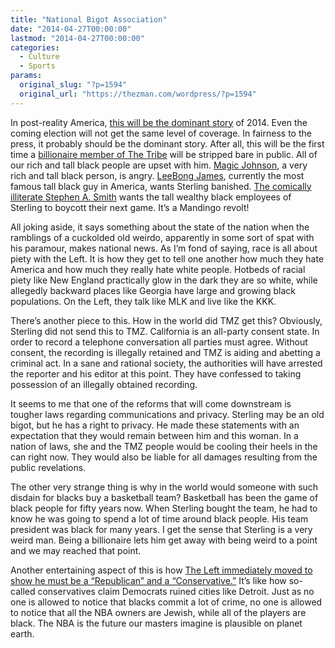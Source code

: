 ```yaml
---
title: "National Bigot Association"
date: "2014-04-27T00:00:00"
lastmod: "2014-04-27T00:00:00"
categories:
  - Culture
  - Sports
params:
  original_slug: "?p=1594"
  original_url: "https://thezman.com/wordpress/?p=1594"
---
```


In post-reality America, <a
href="http://www.tmz.com/2014/04/26/donald-sterling-clippers-owner-black-people-racist-audio-magic-johnson/"
rel="noopener noreferrer" target="_blank">this will be the dominant
story</a> of 2014. Even the coming election will not get the same level
of coverage. In fairness to the press, it probably should be the
dominant story. After all, this will be the first time a <a
href="http://ftw.usatoday.com/2014/04/donald-sterling-los-angeles-clippers-naacp-award"
rel="noopener noreferrer" target="_blank">billionaire member of The
Tribe</a> will be stripped bare in public. All of our rich and tall
black people are upset with him. <a
href="http://www.hollywoodreporter.com/news/magic-johnson-i-will-never-699140"
rel="noopener noreferrer" target="_blank">Magic Johnson</a>, a very rich
and tall black person, is angry. <a
href="http://hosted.ap.org/dynamic/stories/B/BKN_CLIPPERS_OWNER_LEBRON_JAMES?SITE=AP&amp;SECTION=HOME&amp;TEMPLATE=DEFAULT&amp;CTIME=2014-04-26-18-55-37"
rel="noopener noreferrer" target="_blank">LeeBong James</a>, currently
the most famous tall black guy in America, wants Sterling banished. <a
href="http://www.tmz.com/2014/04/26/stephen-a-smith-clippers-players-considered-not-playing-protest/"
rel="noopener noreferrer" target="_blank">The comically illiterate
Stephen A. Smith</a> wants the tall wealthy black employees of Sterling
to boycott their next game. It’s a Mandingo revolt!

All joking aside, it says something about the state of the nation when
the ramblings of a cuckolded old weirdo, apparently in some sort of spat
with his paramour, makes national news. As I’m fond of saying, race is
all about piety with the Left. It is how they get to tell one another
how much they hate America and how much they really hate white people.
Hotbeds of racial piety like New England practically glow in the dark
they are so white, while allegedly backward places like Georgia have
large and growing black populations. On the Left, they talk like MLK and
live like the KKK.

There’s another piece to this. How in the world did TMZ get this?
Obviously, Sterling did not send this to TMZ. California is an all-party
consent state. In order to record a telephone conversation all parties
must agree. Without consent, the recording is illegally retained and TMZ
is aiding and abetting a criminal act. In a sane and rational society,
the authorities will have arrested the reporter and his editor at this
point. They have confessed to taking possession of an illegally obtained
recording.

It seems to me that one of the reforms that will come downstream is
tougher laws regarding communications and privacy. Sterling may be an
old bigot, but he has a right to privacy. He made these statements with
an expectation that they would remain between him and this woman. In a
nation of laws, she and the TMZ people would be cooling their heels in
the can right now. They would also be liable for all damages resulting
from the public revelations.

The other very strange thing is why in the world would someone with such
disdain for blacks buy a basketball team? Basketball has been the game
of black people for fifty years now. When Sterling bought the team, he
had to know he was going to spend a lot of time around black people. His
team president was black for many years. I get the sense that Sterling
is a very weird man. Being a billionaire lets him get away with being
weird to a point and we may reached that point.

Another entertaining aspect of this is how <a
href="http://www.nationalreview.com/corner/376641/racist-clippers-owner-donald-sterling-democrat-tim-cavanaugh"
rel="noopener noreferrer" target="_blank">The Left immediately moved to
show he must be a “Republican” and a “Conservative.”</a> It’s like how
so-called conservatives claim Democrats ruined cities like Detroit. Just
as no one is allowed to notice that blacks commit a lot of crime, no one
is allowed to notice that all the NBA owners are Jewish, while all of
the players are black. The NBA is the future our masters imagine is
plausible on planet earth.
